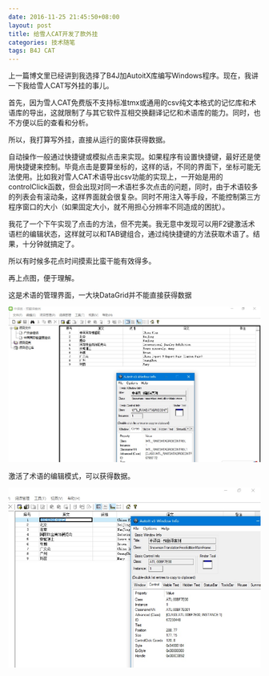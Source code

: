```yaml
---
date: 2016-11-25 21:45:50+08:00
layout: post
title: 给雪人CAT开发了款外挂
categories: 技术随笔
tags: B4J CAT
---
```

 
上一篇博文里已经讲到我选择了B4J加AutoitX库编写Windows程序。现在，我讲一下我给雪人CAT写外挂的事儿。

首先，因为雪人CAT免费版不支持标准tmx或通用的csv纯文本格式的记忆库和术语库的导出，这就限制了与其它软件互相交换翻译记忆和术语库的能力。同时，也不方便以后的查看和分析。

所以，我打算写外挂，直接从运行的窗体获得数据。

自动操作一般通过快捷键或模拟点击来实现。如果程序有设置快捷键，最好还是使用快捷键来控制。毕竟点击是要算坐标的，这样的话，不同的界面下，坐标可能无法使用。比如我对雪人CAT术语导出csv功能的实现上，一开始是用的controlClick函数，但会出现对同一术语栏多次点击的问题，同时，由于术语较多的列表会有滚动条，这样界面就会很复杂。同时不用注入等手段，不能控制第三方程序窗口的大小（如果固定大小，就不用担心分辨率不同造成的困扰）。

我花了一个下午实现了点击的方法，但不完美。我无意中发现可以用F2键激活术语栏的编辑状态，这样就可以和TAB键组合，通过纯快捷键的方法获取术语了。结果，十分钟就搞定了。

所以有时候多花点时间摸索比蛮干能有效得多。


再上点图，便于理解。

这是术语的管理界面，一大块DataGrid并不能直接获得数据

![](https://github.com/xulihang/xulihang.github.io/raw/master/album/SCAT/info1.jpg)

激活了术语的编辑模式，可以获得数据。

![](https://github.com/xulihang/xulihang.github.io/raw/master/album/SCAT/info2.jpg)
